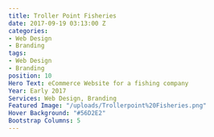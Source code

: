 ```yaml
---
title: Troller Point Fisheries
date: 2017-09-19 03:13:00 Z
categories:
- Web Design
- Branding
tags:
- Web Design
- Branding
position: 10
Hero Text: eCommerce Website for a fishing company
Year: Early 2017
Services: Web Design, Branding
Featured Image: "/uploads/Trollerpoint%20Fisheries.png"
Hover Background: "#56D2E2"
Bootstrap Columns: 5
---
```


